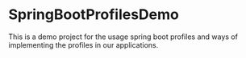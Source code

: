 # SpringBootProfilesDemo
This is a demo project for the usage spring boot profiles and ways of implementing the profiles in our applications.
